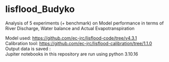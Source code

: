 # lisflood_Budyko
Analysis of 5 experiments (+ benchmark) on Model performance  in terms of River Discharge, Water balance and Actual Evapotranspiration

Model used: https://github.com/ec-jrc/lisflood-code/tree/v4.3.1 \
Calibration tool: https://github.com/ec-jrc/lisflood-calibration/tree/1.1.0 \
Output data is saved :\
Jupiter notebooks in this repository are run using python 3.10.16
